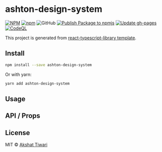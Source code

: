 # ashton-design-system

[![NPM](https://img.shields.io/npm/v/ashton-design-system.svg)](https://www.npmjs.com/package/ashton-design-system)
[![npm](https://img.shields.io/npm/dm/ashton-design-system.svg)](https://www.npmjs.com/package/ashton-design-system)
![GitHub](https://img.shields.io/github/license/akshaaatt/ashton-design-system)
[![Publish Package to npmjs](https://github.com/akshaaatt/ashton-design-system/actions/workflows/npm.yml/badge.svg?branch=main)](https://github.com/akshaaatt/ashton-design-system/actions/workflows/npm.yml)
[![Update gh-pages](https://github.com/akshaaatt/ashton-design-system/actions/workflows/gh-pages.yml/badge.svg)](https://github.com/akshaaatt/ashton-design-system/actions/workflows/gh-pages.yml)
[![CodeQL](https://github.com/akshaaatt/ashton-design-system/actions/workflows/codeql.yml/badge.svg)](https://github.com/akshaaatt/ashton-design-system/actions/workflows/codeql.yml)

This project is generated from [react-typescript-library template](https://github.com/akshaaatt/react-typescript-library).

## Install

```bash
npm install --save ashton-design-system
```

Or with yarn:

```bash
yarn add ashton-design-system
```

## Usage

## API / Props

## License

MIT © [Akshat Tiwari](https://github.com/akshaaatt)
